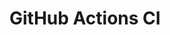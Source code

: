 # GitHub Actions CI






































































































































































































































































































































































































































































































































































































































































































































































































































































































































































































































































































































































